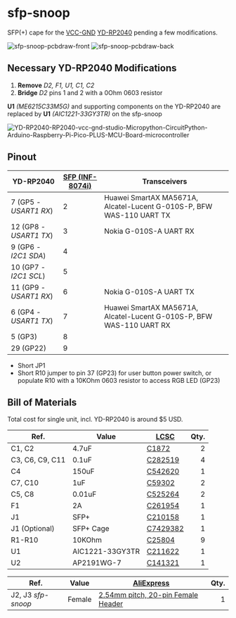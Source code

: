 # sfp-snoop

SFP(+) cape for the [VCC-GND](https://vcc-gnd.com) [YD-RP2040](http://152.32.187.208:8080/yd-data/YD-RP2040/) pending a few modifications.

![sfp-snoop-pcbdraw-front](https://github.com/up-n-atom/sfp-snoop/assets/234549/daa11510-efba-476f-8820-78944d1af42e) ![sfp-snoop-pcbdraw-back](https://github.com/up-n-atom/sfp-snoop/assets/234549/498c303e-8316-4b18-bb49-32507602fd6e)

## Necessary YD-RP2040 Modifications

1. __Remove__ *D2, F1, U1, C1, C2*
2. __Bridge__ *D2* pins 1 and 2 with a 0Ohm 0603 resistor

__U1__ *(ME6215C33M5G)* and supporting components on the YD-RP2040 are replaced by __U1__ *(AIC1221-33GY3TR)* on the sfp-snoop 

![YD-RP2040-RP2040-vcc-gnd-studio-Micropython-CircuitPython-Arduino-Raspberry-Pi-Pico-PLUS-MCU-Board-microcontroller](https://github.com/up-n-atom/sfp-snoop/assets/234549/8e12fa5b-a43b-4a43-b1c5-90607dd3d33b)

## Pinout

| YD-RP2040 | [SFP (INF-8074i)](https://members.snia.org/document/dl/26184) | Transceivers |
| --        | --              | -- |
| 7 (GP5 - *USART1 RX*)   | 2 | Huawei SmartAX MA5671A, Alcatel-Lucent G-010S-P, BFW WAS-110 UART TX |
| 12 (GP8 - *USART1 TX*)  | 3 | Nokia G-010S-A UART RX |
| 9 (GP6 - *I2C1 SDA*)    | 4 | |
| 10 (GP7 - *I2C1 SCL*)   | 5 | |
| 11 (GP9 - *USART1 RX*)  | 6 | Nokia G-010S-A UART TX |
| 6 (GP4 - *USART1 TX*)   | 7 | Huawei SmartAX MA5671A, Alcatel-Lucent G-010S-P, BFW WAS-110 UART RX |
| 5 (GP3)                 | 8 | |
| 29 (GP22)               | 9 | |

* Short JP1
* Short R10 jumper to pin 37 (GP23) for user button power switch, or populate R10 with a 10KOhm 0603 resistor to access RGB LED (GP23)

## Bill of Materials

Total cost for single unit, incl. YD-RP2040 is around $5 USD.

| Ref.            | Value  | [LCSC](https://www.lcsc.com/) | Qty. |
| --              | --     | --                            | --:  |
| C1, C2          | 4.7uF  | [C1872](https://www.lcsc.com/product-detail/Multilayer-Ceramic-Capacitors-MLCC-SMD-SMT_Samsung-Electro-Mechanics-CL31B475KAHNNNE_C1872.html) | 2    |
| C3, C6, C9, C11 | 0.1uF  | [C282519](https://www.lcsc.com/product-detail/Multilayer-Ceramic-Capacitors-MLCC-SMD-SMT_CCTC-TCC0603X7R104K500CT_C282519.html) | 4    |
| C4              | 150uF   | [C542620](https://www.lcsc.com/product-detail/Tantalum-Capacitors_PANASONIC-6TPE150MAPB_C542620.html) | 1    |
| C7, C10         | 1uF    | [C59302](https://www.lcsc.com/product-detail/Multilayer-Ceramic-Capacitors-MLCC-SMD-SMT_FH-Guangdong-Fenghua-Advanced-Tech-0603B105K250NT_C59302.html) | 2    |
| C5, C8         | 0.01uF | [C525264](https://www.lcsc.com/product-detail/Multilayer-Ceramic-Capacitors-MLCC-SMD-SMT_PSA-Prosperity-Dielectrics-FN18X103K500PSG_C525264.html) | 2    |
| F1              | 2A     | [C261954](https://www.lcsc.com/product-detail/Resettable-Fuses_TLC-Electronic-TLC-NSMD100_C261954.html) | 1    |
| J1              | SFP+   | [C210158](https://www.lcsc.com/product-detail/Card-Edge-Connectors_TE-Connectivity-1367073-1_C210158.html) | 1    |
| J1 (Optional)   | SFP+ Cage   | [C7429382](https://www.lcsc.com/product-detail/Connector-Shells_HCTL-HC-SFP-03L_C7429382.html) | 1    |
| R1-R10           | 10KOhm | [C25804](https://www.lcsc.com/product-detail/Chip-Resistor-Surface-Mount_UNI-ROYAL-Uniroyal-Elec-0603WAF1002T5E_C25804.html) | 9 |
| U1              | AIC1221-33GY3TR | [C211622](https://www.lcsc.com/product-detail/Linear-Voltage-Regulators-LDO_AIC-Analog-Integrations-AIC1221-33GY3TR_C211622.html) | 1 |
| U2              | AP2191WG-7 | [C141321](https://www.lcsc.com/product-detail/Power-Distribution-Switches_Diodes-Incorporated-AP2191WG-7_C141321.html) | 1 |


| Ref.             | Value  | [AliExpress](https://www.aliexpress.com/) | Qty. |
| --               | --     | --                                        | --:  |
| J2, J3 *sfp-snoop* | Female | [2.54mm pitch, 20-pin Female Header](https://www.aliexpress.com/item/4000386969080.html) | 1 |
